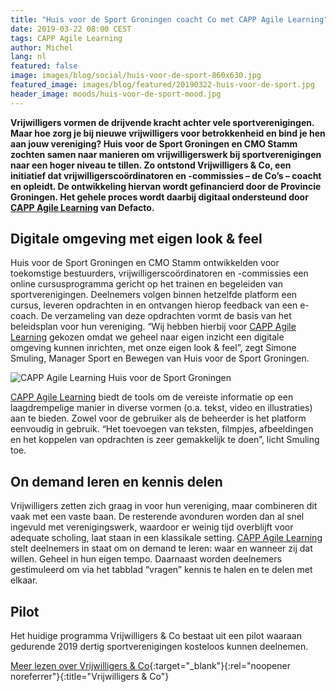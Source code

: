 ```yaml
---
title: "Huis voor de Sport Groningen coacht Co met CAPP Agile Learning"
date: 2019-03-22 08:00 CEST
tags: CAPP Agile Learning
author: Michel
lang: nl
featured: false
image: images/blog/social/huis-voor-de-sport-860x630.jpg
featured_image: images/blog/featured/20190322-huis-voor-de-sport.jpg
header_image: moods/huis-voor-de-sport-mood.jpg
---
```


__Vrijwilligers vormen de drijvende kracht achter vele sportverenigingen. Maar hoe zorg je bij nieuwe vrijwilligers voor betrokkenheid en bind je hen aan jouw vereniging? Huis voor de Sport Groningen en CMO Stamm zochten samen naar manieren om vrijwilligerswerk bij sportverenigingen naar een hoger niveau te tillen. Zo ontstond Vrijwilligers & Co, een initiatief dat vrijwilligerscoördinatoren en -commissies – de Co’s – coacht en opleidt. De ontwikkeling hiervan wordt gefinancierd door de Provincie Groningen. Het gehele proces wordt daarbij digitaal ondersteund door [CAPP Agile Learning](/capp-agile-learning/) van Defacto.__

## Digitale omgeving met eigen look & feel
Huis voor de Sport Groningen en CMO Stamm ontwikkelden voor toekomstige bestuurders, vrijwilligerscoördinatoren en -commissies een online cursusprogramma gericht op het trainen en begeleiden van sportverenigingen. Deelnemers volgen binnen hetzelfde platform een cursus, leveren opdrachten in en ontvangen hierop feedback van een e-coach. De verzameling van deze opdrachten vormt de basis van het beleidsplan voor hun vereniging. “Wij hebben hierbij voor [CAPP Agile Learning](/capp-agile-learning/) gekozen omdat we geheel naar eigen inzicht een digitale omgeving kunnen inrichten, met onze eigen look & feel”, zegt Simone Smuling, Manager Sport en Bewegen van Huis voor de Sport Groningen.

![CAPP Agile Learning Huis voor de Sport Groningen](/images/blog/capp-agile-learning-huisvoordesport.jpg)

[CAPP Agile Learning](/capp-agile-learning/) biedt de tools om de vereiste informatie op een laagdrempelige manier in diverse vormen (o.a. tekst, video en illustraties) aan te bieden. Zowel voor de gebruiker als de beheerder is het platform eenvoudig in gebruik. “Het toevoegen van teksten, filmpjes, afbeeldingen en het koppelen van opdrachten is zeer gemakkelijk te doen”, licht Smuling toe.

## On demand leren en kennis delen
Vrijwilligers zetten zich graag in voor hun vereniging, maar combineren dit vaak met een vaste baan. De resterende avonduren worden dan al snel ingevuld met verenigingswerk, waardoor er weinig tijd overblijft voor adequate scholing, laat staan in een klassikale setting. [CAPP Agile Learning](/capp-agile-learning/) stelt deelnemers in staat om on demand te leren: waar en wanneer zij dat willen. Geheel in hun eigen tempo. Daarnaast worden deelnemers gestimuleerd om via het tabblad “vragen” kennis te halen en te delen met elkaar.

## Pilot
Het huidige programma Vrijwilligers & Co bestaat uit een pilot waaraan gedurende 2019 dertig sportverenigingen kosteloos kunnen deelnemen.

[Meer lezen over Vrijwilligers & Co](https://www.huisvoordesportgroningen.nl/diensten-producten/vrijwilligers-co){:target="_blank"}{:rel="noopener noreferrer"}{:title="Vrijwilligers & Co"}

